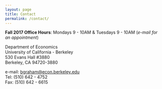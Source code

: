 ```yaml
---
layout: page
title: Contact
permalink: /contact/
---
```


**Fall 2017 Office Hours**: 
Mondays 9 - 10AM & Tuesdays 9 - 10AM
(_e-mail for an appointment_)

Department of Economics  
University of California - Berkeley  
530 Evans Hall #3880  
Berkeley, CA 94720-3880  

e-mail: [bgraham@econ.berkeley.edu](mailto:bgraham@econ.berkeley.edu)  
Tel: (510) 642 - 4752  
Fax: (510) 642 - 6615  